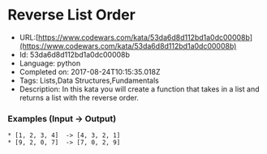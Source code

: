 # Reverse List Order

 - URL:[https://www.codewars.com/kata/53da6d8d112bd1a0dc00008b](https://www.codewars.com/kata/53da6d8d112bd1a0dc00008b)
 - Id: 53da6d8d112bd1a0dc00008b
 - Language: python
 - Completed on: 2017-08-24T10:15:35.018Z
 - Tags: Lists,Data Structures,Fundamentals
 - Description:
In this kata you will create a function that takes in a list and returns a list with the reverse order.

### Examples (Input -> Output)

```
* [1, 2, 3, 4]  -> [4, 3, 2, 1]
* [9, 2, 0, 7]  -> [7, 0, 2, 9]
```
